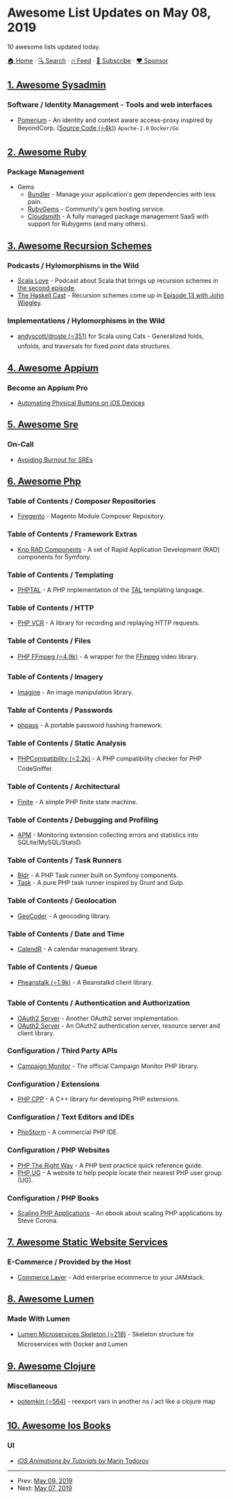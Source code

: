 # Awesome List Updates on May 08, 2019

10 awesome lists updated today.

[🏠 Home](/README.md) · [🔍 Search](https://www.trackawesomelist.com/search/) · [🔥 Feed](https://www.trackawesomelist.com/rss.xml) · [📮 Subscribe](https://trackawesomelist.us17.list-manage.com/subscribe?u=d2f0117aa829c83a63ec63c2f&id=36a103854c) · [❤️  Sponsor](https://github.com/sponsors/theowenyoung)



## [1. Awesome Sysadmin](/content/awesome-foss/awesome-sysadmin/README.md)

### Software / Identity Management - Tools and web interfaces

*   [Pomerium](https://www.pomerium.io/) - An identity and context aware access-proxy inspired by BeyondCorp. ([Source Code (⭐4k)](https://github.com/pomerium/pomerium)) `Apache-2.0` `Docker/Go`

## [2. Awesome Ruby](/content/markets/awesome-ruby/README.md)

### Package Management

*   Gems
    *   [Bundler](https://bundler.io) - Manage your application's gem dependencies with less pain.
    *   [RubyGems](https://rubygems.org) - Community's gem hosting service.
    *   [Cloudsmith](https://cloudsmith.io) - A fully managed package management SaaS with support for Rubygems (and many others).

## [3. Awesome Recursion Schemes](/content/passy/awesome-recursion-schemes/README.md)

### Podcasts / Hylomorphisms in the Wild

*   [Scala Love](https://scala.love/) - Podcast about Scala that brings up
    recursion schemes in [the second episode](https://scala.love/happy-valentin/).
*   [The Haskell Cast](https://www.haskellcast.com/) - Recursion schemes come up in
    [Episode 13 with John Wiegley](https://www.haskellcast.com/episode/013-john-wiegley-on-categories-and-compilers).

### Implementations / Hylomorphisms in the Wild

*   [andyscott/droste (⭐351)](https://github.com/andyscott/droste) for Scala using Cats -
    Generalized folds, unfolds, and traversals for fixed point data structures.

## [4. Awesome Appium](/content/SrinivasanTarget/awesome-appium/README.md)

### Become an Appium Pro

*   [Automating Physical Buttons on iOS Devices](https://appiumpro.com/editions/68)

## [5. Awesome Sre](/content/dastergon/awesome-sre/README.md)

### On-Call

*   [Avoiding Burnout for SREs](https://blog.zenduty.com/blog/2019/05/02/Avoiding-SRE-Burnout)

## [6. Awesome Php](/content/ziadoz/awesome-php/README.md)

### Table of Contents / Composer Repositories

*   [Firegento](https://packages.firegento.com/) - Magento Module Composer Repository.

### Table of Contents / Framework Extras

*   [Knp RAD Components](https://rad.knplabs.com/) - A set of Rapid Application Development (RAD) components for Symfony.

### Table of Contents / Templating

*   [PHPTAL](https://phptal.org/) - A PHP implementation of the [TAL](https://en.wikipedia.org/wiki/Template_Attribute_Language) templating language.

### Table of Contents / HTTP

*   [PHP VCR](https://php-vcr.github.io/) - A library for recording and replaying HTTP requests.

### Table of Contents / Files

*   [PHP FFmpeg (⭐4.9k)](https://github.com/PHP-FFmpeg/PHP-FFmpeg/) - A wrapper for the [FFmpeg](https://www.ffmpeg.org/) video library.

### Table of Contents / Imagery

*   [Imagine](https://imagine.readthedocs.io/en/latest/index.html) - An image manipulation library.

### Table of Contents / Passwords

*   [phpass](https://www.openwall.com/phpass/) - A portable password hashing framework.

### Table of Contents / Static Analysis

*   [PHPCompatibility (⭐2.2k)](https://github.com/PHPCompatibility/PHPCompatibility) - A PHP compatibility checker for PHP CodeSniffer.

### Table of Contents / Architectural

*   [Finite](https://yohan.giarel.li/Finite/) - A simple PHP finite state machine.

### Table of Contents / Debugging and Profiling

*   [APM](https://pecl.php.net/package/APM) - Monitoring extension collecting errors and statistics into SQLite/MySQL/StatsD.

### Table of Contents / Task Runners

*   [Bldr](https://bldr.io/) - A PHP Task runner built on Symfony components.
*   [Task](https://taskphp.github.io/) - A pure PHP task runner inspired by Grunt and Gulp.

### Table of Contents / Geolocation

*   [GeoCoder](https://geocoder-php.org/) - A geocoding library.

### Table of Contents / Date and Time

*   [CalendR](https://yohan.giarel.li/CalendR/) - A calendar management library.

### Table of Contents / Queue

*   [Pheanstalk (⭐1.9k)](https://github.com/pheanstalk/pheanstalk) - A Beanstalkd client library.

### Table of Contents / Authentication and Authorization

*   [OAuth2 Server](https://bshaffer.github.io/oauth2-server-php-docs/) - Another OAuth2 server implementation.
*   [OAuth2 Server](https://oauth2.thephpleague.com/) - An OAuth2 authentication server, resource server and client library.

### Configuration / Third Party APIs

*   [Campaign Monitor](https://campaignmonitor.github.io/createsend-php/) - The official Campaign Monitor PHP library.

### Configuration / Extensions

*   [PHP CPP](https://www.php-cpp.com/) - A C++ library for developing PHP extensions.

### Configuration / Text Editors and IDEs

*   [PhpStorm](https://www.jetbrains.com/phpstorm/) - A commercial PHP IDE.

### Configuration / PHP Websites

*   [PHP The Right Way](https://phptherightway.com/) - A PHP best practice quick reference guide.
*   [PHP UG](https://php.ug) - A website to help people locate their nearest PHP user group (UG).

### Configuration / PHP Books

*   [Scaling PHP Applications](https://www.scalingphpbook.com) - An ebook about scaling PHP applications by Steve Corona.

## [7. Awesome Static Website Services](/content/agarrharr/awesome-static-website-services/README.md)

### E-Commerce / Provided by the Host

*   [Commerce Layer](https://commercelayer.io/) - Add enterprise ecommerce to your JAMstack.

## [8. Awesome Lumen](/content/unicodeveloper/awesome-lumen/README.md)

### Made With Lumen

*   [Lumen Microservices Skeleton (⭐218)](https://github.com/FabrizioCafolla/microservice-lumen) - Skeleton structure for Microservices with Docker and Lumen

## [9. Awesome Clojure](/content/razum2um/awesome-clojure/README.md)

### Miscellaneous

*   [potemkin (⭐564)](https://github.com/ztellman/potemkin) - reexport vars in another ns / act like a clojure map

## [10. Awesome Ios Books](/content/bystritskiy/awesome-ios-books/README.md)

### UI

*   [*iOS Animations by Tutorials* by Marin Todorov](https://store.raywenderlich.com/products/ios-animations-by-tutorials)

---

- Prev: [May 09, 2019](/content/2019/05/09/README.md)
- Next: [May 07, 2019](/content/2019/05/07/README.md)
